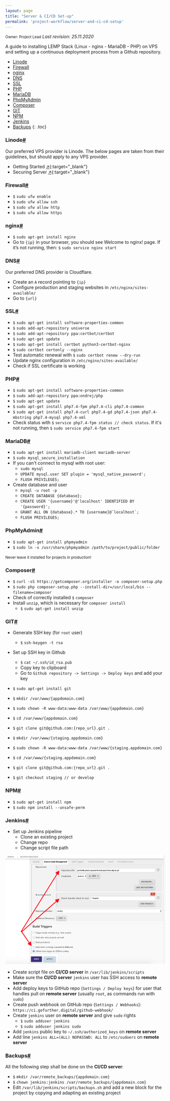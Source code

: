 ```yaml
---
layout: page
title: "Server & CI/CD Set-up"
permalink: 'project-workflow/server-and-ci-cd-setup'
---
```

<small class="owner">Owner: Project Lead</small> _Last revision: 25.11.2020_

A guide to installing LEMP Stack (Linux - nginx - MariaDB - PHP) on VPS and setting up a continuous deployment process from a Github repository.

- [Linode](#linode)
- [Firewall](#firewall)
- [nginx](#nginx)
- [DNS](#dns)
- [SSL](#ssl)
- [PHP](#php)
- [MariaDB](#mariadb)
- [PhpMyAdmin](#phpmyadmin)
- [Composer](#composer)
- [GIT](#git)
- [NPM](#npm)
- [Jenkins](#jenkins)
- [Backups](#backups)
{: .toc}

### Linode[#](#linode)
Our preferred VPS provider is Linode. The below pages are taken from their guidelines, but should apply to any VPS provider.

- Getting Started [&#x2197;](https://www.linode.com/docs/getting-started/){:target="_blank"}
- Securing Server [&#x2197;](https://www.linode.com/docs/security/securing-your-server/){:target="_blank"}

### Firewall[#](#firewall)
- ```$``` ```sudo ufw enable```
- ```$``` ```sudo ufw allow ssh```
- ```$``` ```sudo ufw allow http```
- ```$``` ```sudo ufw allow https```

### nginx[#](#nginx)
- ```$``` ```sudo apt-get install nginx```
- Go to ```{ip}``` in your browser, you should see Welcome to nginx! page. If it’s not running, then: ```$``` ```sudo service nginx start```

### DNS[#](#dns)
Our preferred DNS provider is Cloudflare.

- Create an ```A``` record pointing to ```{ip}```
- Configure production and staging websites in ```/etc/nginx/sites-available/```
- Go to ```{url}```

### SSL[#](#ssl)
- ```$``` ```sudo apt-get install software-properties-common```
- ```$``` ```sudo add-apt-repository universe```
- ```$``` ```sudo add-apt-repository ppa:certbot/certbot```
- ```$``` ```sudo apt-get update```
- ```$``` ```sudo apt-get install certbot python3-certbot-nginx```
- ```$``` ```sudo certbot certonly --nginx```
- Test automatic renewal with ```$``` ```sudo certbot renew --dry-run```
- Update nginx configuration in ```/etc/nginx/sites-available/```
- Check if SSL certificate is working
    
### PHP[#](#php)
- ```$``` ```sudo apt-get install software-properties-common```
- ```$``` ```sudo add-apt-repository ppa:ondrej/php```
- ```$``` ```sudo apt-get update```
- ```$``` ```sudo apt-get install php7.4-fpm php7.4-cli php7.4-common```
- ```$``` ```sudo apt-get install php7.4-curl php7.4-gd php7.4-json php7.4-mbstring php7.4-mysql php7.4-xml```
- Check status with ```$``` ```service php7.4-fpm status // check status```. If it's not running, then ```$``` ```sudo service php7.4-fpm start```

### MariaDB[#](#mariadb)
- ```$``` ```sudo apt-get install mariadb-client mariadb-server```
- ```$``` ```sudo mysql_secure_installation```
- If you can't connect to mysql with root user:
    - ```sudo mysql```
    - ```UPDATE mysql.user SET plugin = 'mysql_native_password';```
    - ```FLUSH PRIVILEGES;```
- Create database and user
    - ```mysql -u root -p```
    - ```CREATE DATABASE {database};```
    - ```CREATE USER '{username}'@'localhost' IDENTIFIED BY '{password}';```
    - ```GRANT ALL ON {database}.* TO {username}@`localhost`;```
    - ```FLUSH PRIVILEGES;```
    
### PhpMyAdmin[#](#phpmyadmin)
- ```$``` ```sudo apt-get install phpmyadmin```
- ```$``` ```sudo ln -s /usr/share/phpmyadmin /path/to/project/public/folder```

<small class="note">Never leave it installed for projects in production!</small>

### Composer[#](#composer)
- ```$``` ```curl -sS https://getcomposer.org/installer -o composer-setup.php```
- ```$``` ```sudo php composer-setup.php --install-dir=/usr/local/bin --filename=composer```
- Check of correctly installed ```$``` ```composer```
- Install ```unzip```, which is necessary for ```composer install```
    - ```$``` ```sudo apt-get install unzip```
    
### GIT[#](#git)
- Generate SSH key (for ```root``` user)
    - ```$``` ```ssh-keygen -t rsa```
- Set up SSH key in Github
    - ```$``` ```cat ~/.ssh/id_rsa.pub```
    - Copy key to clipboard
    - Go to ```Github repository -> Settings -> Deploy keys``` and add your key
    
- ```$``` ```sudo apt-get install git```

- ```$``` ```mkdir /var/www/{appdomain.com}```
- ```$``` ```sudo chown -R www-data:www-data /var/www/{appdomain.com}```
- ```$``` ```cd /var/www/{appdomain.com}```
- ```$``` ```git clone git@github.com:{repo_url}.git .```

- ```$``` ```mkdir /var/www/{staging.appdomain.com}```
- ```$``` ```sudo chown -R www-data:www-data /var/www/{staging.appdomain.com}```
- ```$``` ```cd /var/www/{staging.appdomain.com}```
- ```$``` ```git clone git@github.com:{repo_url}.git .```
- ```$``` ```git checkout staging // or develop```

### NPM[#](#npm)
- ```$``` ```sudo apt-get install npm```
- ```$``` ```sudo npm install --unsafe-perm```

### Jenkins[#](#jenkins)
- Set up Jenkins pipeline
    - Clone an existing project
    - Change repo
    - Change script file path
    
<div class="thumb">
    <a href="/dist/media/ci-cd-setup-jenkins.png" target="_blank">
        <img src="/dist/media/ci-cd-setup-jenkins.png" alt="" />
    </a>
</div>

- Create script file on __CI/CD server__ in ```/var/lib/jenkins/scripts```
- Make sure the __CI/CD server__ ```jenkins``` user has SSH access to __remote server__
- Add deploy keys to GitHub repo (```Settings / Deploy keys```) for user that handles pull on __remote server__ (usually ```root```, as commands run with ```sudo```)
- Create push webhook on GitHub repo (```Settings / Webhooks```): ```https://ci.gofurther.digital/github-webhook/```
- Create ```jenkins``` user on __remote server__ and give ```sudo``` rights
    - ```$``` ```sudo adduser jenkins```
    - ```$``` ```sudo adduser jenkins sudo```
- Add ```jenkins``` public key to ```~/.ssh/authorized_keys``` on __remote server__
- Add line ```jenkins ALL=(ALL) NOPASSWD: ALL``` to ```/etc/sudoers``` on __remote server__

### Backups[#](#backups)
All the following step shall be done on the __CI/CD server__:

- ```$``` ```mkdir /var/remote_backups/{appdomain.com}```
- ```$``` ```chown jenkins:jenkins /var/remote_backups/{appdomain.com}```
- Edit ```/var/lib/jenkins/scripts/backups.sh``` and add a new block for the project by copying and adapting an existing project